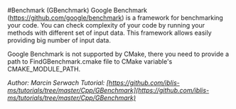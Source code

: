 #Benchmark (GBenchmark)
Google Benchmark (https://github.com/google/benchmark) is a framework for benchmarking your code. You can check complexity of your code by running your methods with different set of input data. This framework allows easily providing big number of input data. 

Google Benchmark is not supported by CMake, there you need to provide a path to FindGBenchmark.cmake file to CMake variable's CMAKE_MODULE_PATH.



*Author: Marcin Serwach*
*Tutorial: [https://github.com/iblis-ms/tutorials/tree/master/Cpp/GBenchmark](https://github.com/iblis-ms/tutorials/tree/master/Cpp/GBenchmark)*
